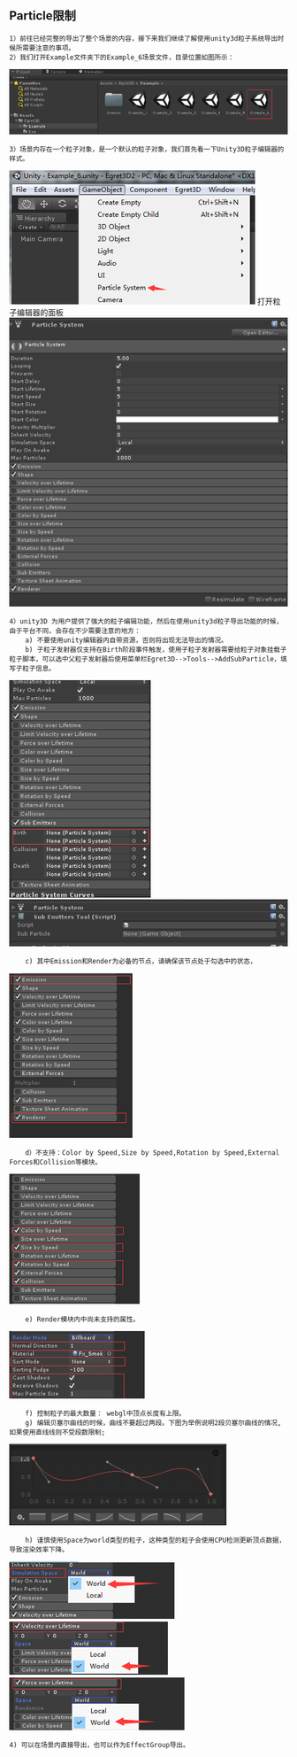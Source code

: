 Particle限制
----------

	1）前往已经完整的导出了整个场景的内容，接下来我们继续了解使用unity3d粒子系统导出时候所需要注意的事项。
	2）我们打开Example文件夹下的Example_6场景文件，目录位置如图所示：

![](Img_1.png)

	3）场景内存在一个粒子对象，是一个默认的粒子对象，我们首先看一下Unity3D粒子编辑器的样式。
![](Img_1_1.png)
打开粒子编辑器的面板
![](Img_2.png)

	4）unity3D 为用户提供了强大的粒子编辑功能，然后在使用unity3d粒子导出功能的时候，由于平台不同，会存在不少需要注意的地方：
		a) 不要使用unity编辑器内自带资源，否则将出现无法导出的情况。
		b) 子粒子发射器仅支持在Birth阶段事件触发，使用子粒子发射器需要给粒子对象挂载子粒子脚本，可以选中父粒子发射器后使用菜单栏Egret3D-->Tools-->AddSubParticle，填写子粒子信息。

![](Img_3.png)
![](Img_4.png)

		c) 其中Emission和Render为必备的节点，请确保该节点处于勾选中的状态，

![](Img_5.png)
		
		d）不支持：Color by Speed,Size by Speed,Rotation by Speed,External Forces和Collision等模块。

![](Img_6.png)

		e) Render模块内中尚未支持的属性。

![](Img_7.png)

		f) 控制粒子的最大数量： webgl中顶点长度有上限。
		g) 编辑贝塞尔曲线的时候，曲线不要超过两段。下图为举例说明2段贝塞尔曲线的情况,如果使用直线线则不受段数限制;

![](Img_8.png)

		h) 谨慎使用Space为world类型的粒子，这种类型的粒子会使用CPU检测更新顶点数据，导致渲染效率下降。

![](Img_10.png)
![](Img_11.png)
![](Img_12.png)

	4) 可以在场景内直接导出，也可以作为EffectGroup导出。